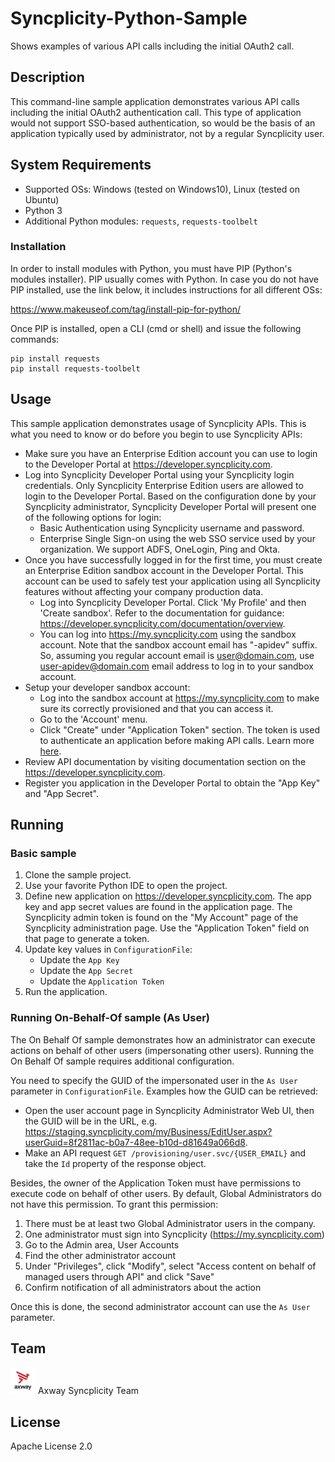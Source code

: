 # Syncplicity-Python-Sample

Shows examples of various API calls including the initial OAuth2 call.

## Description

This command-line sample application demonstrates various API calls including the initial OAuth2 authentication call.
This type of application would not support SSO-based authentication,
so would be the basis of an application typically used by administrator, not by a regular Syncplicity user.

## System Requirements

* Supported OSs: Windows (tested on Windows10), Linux (tested on Ubuntu)
* Python 3
* Additional Python modules: `requests`, `requests-toolbelt`

### Installation

In order to install modules with Python, you must have PIP (Python's modules installer).
PIP usually comes with Python.
In case you do not have PIP installed, use the link below, it includes instructions for all different OSs:

<https://www.makeuseof.com/tag/install-pip-for-python/>

Once PIP is installed, open a CLI (cmd or shell) and issue the following commands:

    pip install requests
    pip install requests-toolbelt

## Usage

This sample application demonstrates usage of Syncplicity APIs. This is what you need to know or do before you begin to use Syncplicity APIs:

* Make sure you have an Enterprise Edition account you can use to login to the Developer Portal at <https://developer.syncplicity.com>.
* Log into Syncplicity Developer Portal using your Syncplicity login credentials.
  Only Syncplicity Enterprise Edition users are allowed to login to the Developer Portal.
  Based on the configuration done by your Syncplicity administrator,
  Syncplicity Developer Portal will present one of the following options for login:
  * Basic Authentication using Syncplicity username and password.
  * Enterprise Single Sign-on using the web SSO service used by your organization. We support ADFS, OneLogin, Ping and Okta.
* Once you have successfully logged in for the first time,
  you must create an Enterprise Edition sandbox account in the Developer Portal.
  This account can be used to safely test your application using all Syncplicity features
  without affecting your company production data.
  * Log into Syncplicity Developer Portal. Click 'My Profile' and then 'Create sandbox'.
    Refer to the documentation for guidance: <https://developer.syncplicity.com/documentation/overview>.
  * You can log into <https://my.syncplicity.com> using the sandbox account.
    Note that the sandbox account email has "-apidev" suffix.
    So, assuming you regular account email is user@domain.com,
    use user-apidev@domain.com email address to log in to your sandbox account.
* Setup your developer sandbox account:
  * Log into the sandbox account at <https://my.syncplicity.com> to make sure its correctly provisioned and that you can access it.
  * Go to the 'Account' menu.
  * Click "Create" under "Application Token" section.
    The token is used to authenticate an application before making API calls.
    Learn more [here](https://syncplicity.zendesk.com/hc/en-us/articles/115002028926-Getting-Started-with-Syncplicity-APIs).
* Review API documentation by visiting documentation section on the <https://developer.syncplicity.com>.
* Register you application in the Developer Portal to obtain the "App Key" and "App Secret".
  
## Running

### Basic sample

1. Clone the sample project.
2. Use your favorite Python IDE to open the project.
3. Define new application on <https://developer.syncplicity.com>. The app key and app secret values are found in the application page.
  The Syncplicity admin token is found on the "My Account" page of the Syncplicity administration page.
  Use the "Application Token" field on that page to generate a token.
4. Update key values in `ConfigurationFile`:
    * Update the `App Key`
    * Update the `App Secret`
    * Update the `Application Token`
5. Run the application.

### Running On-Behalf-Of sample (As User)

The On Behalf Of sample demonstrates how an administrator can execute actions on behalf of other users (impersonating other users).
Running the On Behalf Of sample requires additional configuration.

You need to specify the GUID of the impersonated user in the `As User` parameter in `ConfigurationFile`.
Examples how the GUID can be retrieved:

* Open the user account page in Syncplicity Administrator Web UI, then the GUID will be in the URL,
  e.g. <https://staging.syncplicity.com/my/Business/EditUser.aspx?userGuid=8f2811ac-b0a7-48ee-b10d-d81649a066d8>.
* Make an API request `GET /provisioning/user.svc/{USER_EMAIL}` and take the `Id` property of the response object.

Besides, the owner of the Application Token must have permissions to execute code on behalf of other users.
By default, Global Administrators do not have this permission. To grant this permission:

1. There must be at least two Global Administrator users in the company.
2. One administrator must sign into Syncplicity (<https://my.syncplicity.com>)
3. Go to the Admin area, User Accounts
4. Find the other administrator account
5. Under "Privileges", click "Modify", select "Access content on behalf of managed users through API" and click "Save"
6. Confirm notification of all administrators about the action

Once this is done, the second administrator account can use the `As User` parameter.

## Team

![alt text][Axwaylogo] Axway Syncplicity Team

[Axwaylogo]: https://github.com/Axway-syncplicity/Assets/raw/master/AxwayLogoSmall.png "Axway logo"

## License

Apache License 2.0
